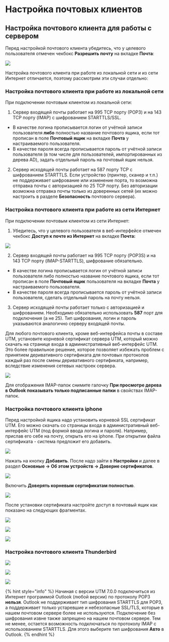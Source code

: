 # Настройка почтовых клиентов

## Настройка почтового клиента для работы с сервером

Перед настройкой почтового клиента убедитесь, что у целевого пользователя отмечен чекбокс **Разрешить почту** на вкладке **Почта**:

![](../../.gitbook/assets/2_only_local_main_enabled-7-9-.png)

Настройка почтового клиента при работе из локальной сети и из сети Интернет отличается, поэтому рассмотрим эти случаи отдельно:

### **Настройка почтового клиента при работе из локальной сети**

При подключении почтовым клиентом из локальной сети:

1. Сервер входящей почты работает на 995 TCP порту \(РОР3\) и на 143 TCP порту \(IMAP\) с шифрованием STARTTLS/SSL. 

* В качестве логина прописывается логин от учётной записи пользователя **либо** полностью название почтового ящика, если тот прописан в поле **Почтовый ящик** на вкладке **Почта** у настраиваемого пользователя. 
* В качестве пароля всегда прописывается пароль от учётной записи пользователя \(в том числе для пользователей, импортированных из дерева AD\), задать отдельный пароль на почтовый ящик нельзя. 

2. Сервер исходящей почты работает на 587 порту TCP с шифрованием STARTTLS. Если устройство \(принтер, сканер и т.п.\) не поддерживает шифрование или изменение порта, то возможна отправка почты с авторизацией по 25 TCP порту. Без авторизации возможна отправка почты только из доверенных сетей \(их можно настроить в разделе **Безопасность** почтового сервера\).

### Настройка почтового клиента при работе из сети Интернет 

При подключении почтовым клиентом из сети Интернет: 

1. Убедитесь, что у целевого пользователя в веб-интерфейсе отмечен чекбокс **Доступ к почте из Интернет** на вкладке **Почта:**

![](../../.gitbook/assets/2_mail_enabled_true-7-9-.png)

2. Сервер входящей почты работает на 995 TCP порту \(POP3S\) и на 143 TCP порту \(IMAP-STARTTLS\), шифрование обязательно.  

* В качестве логина прописывается логин от учётной записи пользователя либо полностью название почтового ящика, если тот прописан в поле **Почтовый ящик** пользователя на вкладке **Почта** у настраиваемого пользователя. 
* В качестве пароля всегда прописывается пароль от учётной записи пользователя, сделать отдельный пароль на почту нельзя. 

3. Сервер исходящей почты работает только с авторизацией и шифрованием. Необходимо обязательно использовать **587** порт для подключения \(а не 25\). Тип шифрования, логин и пароль указываются аналогично серверу входящей почты. 

Для любого почтового клиента, кроме веб-интерфейса почты в составе UTM, установите корневой сертификат сервера UTM, который можно скачать на странице входа в административный веб-интерфейс UTM. Это более правильное решение, которое позволяет избежать проблем с принятием деривативного сертификата для почтовых протоколов каждый раз после смены деривативного сертификата, например, вследствие изменения сетевых настроек сервера. 

![](../../.gitbook/assets/mail_log_pass-7-9-.png)

Для отображения IMAP-папок снимите галочку **При просмотре дерева в Outlook показывать только подписанные папки** в свойствах IMAP-папок. 

### Настройка почтового клиента iphone 

Перед настройкой ящика надо установить корневой SSL сертификат UTM. Его можно скачать со страницы входа в административный веб-интерфейс UTM \(под формой ввода логина и пароля\). Например, прислав его себе на почту, открыть его на iphone. При открытии файла сертификата - система предложит его добавить. 

![](../../.gitbook/assets/5472456.png)

Нажать на кнопку **Добавить**. После надо зайти в **Настройки** и далее в раздел **Основные -&gt; Об этом устройств -&gt; Доверие сертификатов**.

![](../../.gitbook/assets/5472457.png)

Включить **Доверять корневым сертификатам полностью**.

![](../../.gitbook/assets/5472458.png)

После установки сертификата настройте доступ в почтовый ящик как показано на следующих фрагментах.

![](../../.gitbook/assets/4982728.png)

![](../../.gitbook/assets/4982727.png)

![](../../.gitbook/assets/4982726.png)

### Настройка почтового клиента Thunderbird

![](../../.gitbook/assets/4982737.png)

![](../../.gitbook/assets/4982738.png)

![](../../.gitbook/assets/4982739.png)

{% hint style="info" %}
Начиная с версии UTM 7.0.0 подключиться из Интернет программой Outlook \(любой версии\) по протоколу POP3 **нельзя**. Outlook не поддерживает тип шифрования STARTTLS для POP3, а поддерживает только устаревшие и небезопасные SSL/TLS, которые в нашем почтовом сервере более не используются. Подключение без шифрования извне также запрещено на нашем почтовом сервере. Тем не менее, остается возможность подключаться по протоколу IMAP с использованием STARTTLS. Для этого выберите тип шифрования **Авто** в Outlook.
{% endhint %}

